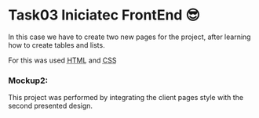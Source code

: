 # Task03 Iniciatec FrontEnd 😎

In this case we have to create two new pages for the project, after learning how to create tables and lists.

For this was used <abbr title="Hyper Text Markup Language">HTML</abbr> and <abbr title="Cascading Style Sheets">CSS</abbr> 

### Mockup2:

This project was performed by integrating the client pages style with the second presented design.